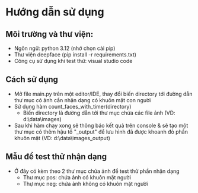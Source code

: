 # Hướng dẫn sử dụng
## Môi trường và thư viện: 
+ Ngôn ngữ: python 3.12 (nhớ chọn cài pip)
+ Thư viện deepface (pip install -r requirements.txt)
+ Công cụ sử dụng khi test thử: visual studio code

## Cách sử dụng
- Mở file main.py trên một editor/IDE, thay đổi biến directory tới đường dẫn thư mục có ảnh cần nhận dạng có khuôn mặt con người
- Sử dụng hàm count_faces_with_timer(directory)
  + Biến directory là đường dẫn tới thư mục chứa các file ảnh (VD: d:\data\images)
- Sau khi hàm chạy xong sẽ thông báo kết quả trên console & sẽ tạo một thư mục có thêm hậu tố "_output" để lưu hình đã được khoanh đỏ phần khuôn mặt (VD: d:\data\images_output)

## Mẫu để test thử nhận dạng
- Ở đây có kèm theo 2 thư mục chứa ảnh để test thử phần nhận dạng
  + Thư mục pos: chứa ảnh có khuôn mặt người
  + Thự mục neg: chứa ảnh không có khuôn mặt người
